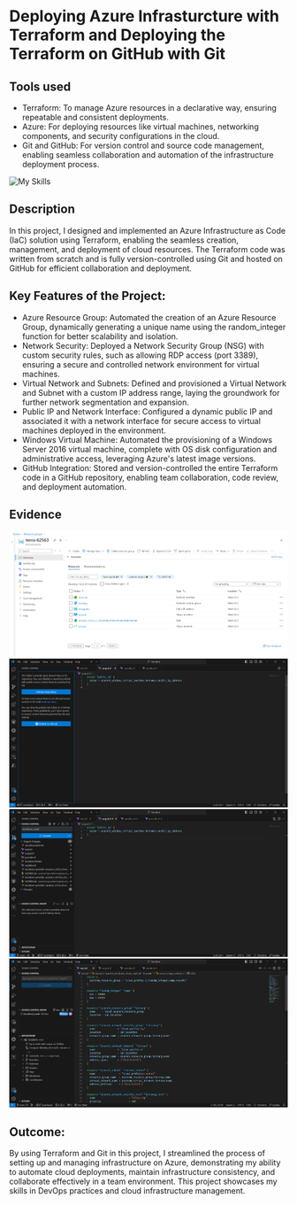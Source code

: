 # Deploying Azure Infrasturcture with Terraform and Deploying the Terraform on GitHub with Git

## Tools used

- Terraform: To manage Azure resources in a declarative way, ensuring repeatable and consistent deployments.
- Azure: For deploying resources like virtual machines, networking components, and security configurations in the cloud.
- Git and GitHub: For version control and source code management, enabling seamless collaboration and automation of the infrastructure deployment process.

![My Skills](https://skillicons.dev/icons?i=vscode,git,github,terraform,azure&perline=5)


## Description

In this project, I designed and implemented an Azure Infrastructure as Code (IaC) solution using Terraform, enabling the seamless creation, management, and deployment of cloud resources. 
The Terraform code was written from scratch and is fully version-controlled using Git and hosted on GitHub for efficient collaboration and deployment.


## Key Features of the Project:

-  Azure Resource Group: Automated the creation of an Azure Resource Group, dynamically generating a unique name using the random_integer function for better scalability and isolation.
-  Network Security: Deployed a Network Security Group (NSG) with custom security rules, such as allowing RDP access (port 3389), ensuring a secure and controlled network environment for virtual machines.
-  Virtual Network and Subnets: Defined and provisioned a Virtual Network and Subnet with a custom IP address range, laying the groundwork for further network segmentation and expansion.
-  Public IP and Network Interface: Configured a dynamic public IP and associated it with a network interface for secure access to virtual machines deployed in the environment.
-  Windows Virtual Machine: Automated the provisioning of a Windows Server 2016 virtual machine, complete with OS disk configuration and administrative access, leveraging Azure's latest image versions.
-  GitHub Integration: Stored and version-controlled the entire Terraform code in a GitHub repository, enabling team collaboration, code review, and deployment automation.

## Evidence 

![Azure Portal](https://github.com/OLekgetho/Images/blob/main/Terraform/Terraform%20(5).png)
![Git](https://github.com/OLekgetho/Images/blob/main/Terraform/Terraform%20(4).png)
![Git](https://github.com/OLekgetho/Images/blob/main/Terraform/Terraform%20(3).png)
![Git](https://github.com/OLekgetho/Images/blob/main/Terraform/Terraforms%20(15).png)

## Outcome:

By using Terraform and Git in this project, I streamlined the process of setting up and managing infrastructure on Azure, demonstrating my ability to automate cloud deployments, maintain infrastructure consistency, and collaborate effectively in a team environment. This project showcases my skills in DevOps practices and cloud infrastructure management.
